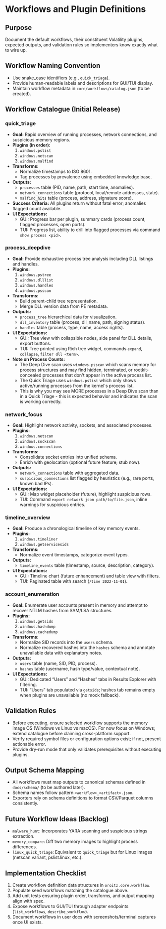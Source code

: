 # Workflows and Plugin Definitions

## Purpose

Document the default workflows, their constituent Volatility plugins, expected outputs, and validation rules so implementers know exactly what to wire up.

## Workflow Naming Convention

- Use snake_case identifiers (e.g., `quick_triage`).
- Provide human-readable labels and descriptions for GUI/TUI display.
- Maintain workflow metadata in `core/workflows/catalog.json` (to be created).

## Workflow Catalogue (Initial Release)

### quick_triage

- **Goal:** Rapid overview of running processes, network connections, and suspicious memory regions.
- **Plugins (in order):**
  1. `windows.pslist`
  2. `windows.netscan`
  3. `windows.malfind`
- **Transforms:**
  - Normalize timestamps to ISO 8601.
  - Tag processes by prevalence using embedded knowledge base.
- **Outputs:**
  - `processes` table (PID, name, path, start time, anomalies).
  - `network_connections` table (protocol, local/remote addresses, state).
  - `malfind_hits` table (process, address, signature score).
- **Success Criteria:** All plugins return without fatal error; anomalies flagged count available.
- **UI Expectations:**
  - GUI: Progress bar per plugin, summary cards (process count, flagged processes, open ports).
  - TUI: Progress list, ability to drill into flagged processes via command `show process <pid>`.

### process_deepdive

- **Goal:** Provide exhaustive process tree analysis including DLL listings and handles.
- **Plugins:**
  1. `windows.pstree`
  2. `windows.dlllist`
  3. `windows.handles`
  4. `windows.psscan`
- **Transforms:**
  - Build parent-child tree representation.
  - Merge DLL version data from PE metadata.
- **Outputs:**
  - `process_tree` hierarchical data for visualization.
  - `dll_inventory` table (process, dll_name, path, signing status).
  - `handles` table (process, type, name, access rights).
- **UI Expectations:**
  - GUI: Tree view with collapsible nodes, side panel for DLL details, export buttons.
  - TUI: Tree printed using Rich tree widget, commands `expand`, `collapse`, `filter dll <term>`.
- **Note on Process Counts:**
  - The Deep Dive scan uses `windows.psscan` which scans memory for process structures and may find hidden, terminated, or rootkit-concealed processes that don't appear in the active process list.
  - The Quick Triage uses `windows.pslist` which only shows active/running processes from the kernel's process list.
  - This is why you may see MORE processes in a Deep Dive scan than in a Quick Triage - this is expected behavior and indicates the scan is working correctly.

### network_focus

- **Goal:** Highlight network activity, sockets, and associated processes.
- **Plugins:**
  1. `windows.netscan`
  2. `windows.sockscan`
  3. `windows.connections`
- **Transforms:**
  - Consolidate socket entries into unified schema.
  - Enrich with geolocation (optional future feature; stub now).
- **Outputs:**
  - `network_connections` table with aggregated data.
  - `suspicious_connections` list flagged by heuristics (e.g., rare ports, known bad IPs).
- **UI Expectations:**
  - GUI: Map widget placeholder (future), highlight suspicious rows.
  - TUI: Command `export network json path/to/file.json`, inline warnings for suspicious entries.

### timeline_overview

- **Goal:** Produce a chronological timeline of key memory events.
- **Plugins:**
  1. `windows.timeliner`
  2. `windows.getservicesids`
- **Transforms:**
  - Normalize event timestamps, categorize event types.
- **Outputs:**
  - `timeline_events` table (timestamp, source, description, category).
- **UI Expectations:**
  - GUI: Timeline chart (future enhancement) and table view with filters.
  - TUI: Paginated table with search (`/time 2022-11-01`).

### account_enumeration

- **Goal:** Enumerate user accounts present in memory and attempt to recover NTLM hashes from SAM/LSA structures.
- **Plugins:**
  1. `windows.getsids`
  2. `windows.hashdump`
  3. `windows.cachedump`
- **Transforms:**
  - Normalize SID records into the `users` schema.
  - Normalize recovered hashes into the `hashes` schema and annotate unavailable data with explanatory notes.
- **Outputs:**
  - `users` table (name, SID, PID, process).
  - `hashes` table (username, hash type/value, contextual note).
- **UI Expectations:**
  - GUI: Dedicated “Users” and “Hashes” tabs in Results Explorer with filtering.
  - TUI: “Users” tab populated via `getsids`; hashes tab remains empty when plugins are unavailable (no mock fallback).

## Validation Rules

- Before executing, ensure selected workflow supports the memory image OS (Windows vs Linux vs macOS). For now focus on Windows; extend catalogue before claiming cross-platform support.
- Verify required symbol files or configuration options exist; if not, present actionable error.
- Provide dry-run mode that only validates prerequisites without executing plugins.

## Output Schema Mapping

- All workflows must map outputs to canonical schemas defined in `docs/schema/` (to be authored later).
- Schema names follow pattern `<workflow>_<artifact>.json`.
- Exporters rely on schema definitions to format CSV/Parquet columns consistently.

## Future Workflow Ideas (Backlog)

- `malware_hunt`: Incorporates YARA scanning and suspicious strings extraction.
- `memory_compare`: Diff two memory images to highlight process differences.
- `linux_quick_triage`: Equivalent to `quick_triage` but for Linux images (netscan variant, pslist.linux, etc.).

## Implementation Checklist

1. Create workflow definition data structures in `oroitz.core.workflow`.
2. Populate seed workflows matching the catalogue above.
3. Add unit tests ensuring plugin order, transforms, and output mapping align with spec.
4. Expose workflows to GUI/TUI through adapter endpoints (`list_workflows`, `describe_workflow`).
5. Document workflows in user docs with screenshots/terminal captures once UI exists.
